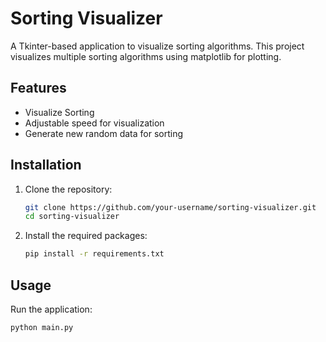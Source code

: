 # Sorting Visualizer

A Tkinter-based application to visualize sorting algorithms. This project visualizes multiple sorting algorithms using matplotlib for plotting.

## Features

- Visualize Sorting
- Adjustable speed for visualization
- Generate new random data for sorting

## Installation

1. Clone the repository:
    ```sh
    git clone https://github.com/your-username/sorting-visualizer.git
    cd sorting-visualizer
    ```

2. Install the required packages:
    ```sh
    pip install -r requirements.txt
    ```

## Usage

Run the application:
```sh
python main.py
